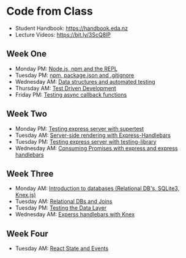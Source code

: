 # Code from Class

* Student Handbook: https://handbook.eda.nz
* Lecture Videos: https://bit.ly/3ScQ8lP

## Week One

* Monday PM: [Node.js, npm and the REPL](./week1/mon-pm)
* Tuesday PM: [npm, package.json and .gitignore](./week1/tue-pm)
* Wednesday AM: [Data structures and automated testing](./week1/wed-am)
* Thursday AM: [Test Driven Development](./week1/thur-am)
* Friday PM: [Testing async callback functions](./week1/fri-pm)

## Week Two

* Monday PM: [Testing express server with supertest](./week2/mon-pm)
* Tuesday AM: [Server-side rendering with Express-Handlebars](./week2/tue-am)
* Tuesday PM: [Testing express server with testing-library](./week2/tue-pm)
* Wednesday AM: [Consuming Promises with express and express handlebars](./week2/wed-am)

## Week Three

* Monday AM: [Introduction to databases (Relational DB's, SQLite3, Knex.js)](./week3/mon-am)
* Tuesday AM: [Relational DBs and Joins](./week3/tue-am)
* Tuesday PM: [Testing the Data Layer](./week3/tue-pm)
* Wednesday AM: [Experss handlebars with Knex](./week3/wed-am)

## Week Four

* Tuesday AM: [React State and Events](./week4/tue-am)